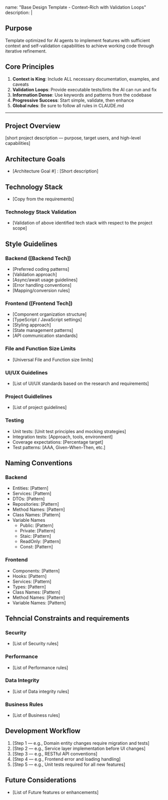 name: "Base Design Template - Context-Rich with Validation Loops"
description: |

## Purpose
Template optimized for AI agents to implement features with sufficient context and self-validation capabilities to achieve working code through iterative refinement.

## Core Principles
1. **Context is King**: Include ALL necessary documentation, examples, and caveats
2. **Validation Loops**: Provide executable tests/lints the AI can run and fix
3. **Information Dense**: Use keywords and patterns from the codebase
4. **Progressive Success**: Start simple, validate, then enhance
5. **Global rules**: Be sure to follow all rules in CLAUDE.md

---

## Project Overview
[short project description — purpose, target users, and high-level capabilities]

## Architecture Goals
- [Architecture Goal #] : [Short description]

## Technology Stack
- [Copy from the requirements]

### Technology Stack Validation
- [Validation of above identified tech stack with respect to the project scope]

## Style Guidelines

### Backend ([Backend Tech])

- [Preferred coding patterns]
- [Validation approach]
- [Async/await usage guidelines]
- [Error handling conventions]
- [Mapping/conversion rules]

### Frontend ([Frontend Tech])

- [Component organization structure]
- [TypeScript / JavaScript settings]
- [Styling approach]
- [State management patterns]
- [API communication standards]

### File and Function Size Limits
- [Universal File and Function size limits]

### UI/UX Guidelines
- [List of UI/UX standards based on the research and requirements]

### Project Guidlelines
- [List of project guidelines]

### Testing

- Unit tests: [Unit test principles and mocking strategies]
- Integration tests: [Approach, tools, environment]
- Coverage expectations: [Percentage target]
- Test patterns: [AAA, Given-When-Then, etc.]

## Naming Conventions

### Backend

- Entities: [Pattern]
- Services: [Pattern]
- DTOs: [Pattern]
- Repositories: [Pattern]
- Method Names: [Pattern]
- Class Names: [Pattern]
- Variable Names
    - Public: [Pattern]
    - Private: [Pattern]
    - Staic: [Pattern]
    - ReadOnly: [Pattern]
    - Const: [Pattern]

### Frontend

- Components: [Pattern]
- Hooks: [Pattern]
- Services: [Pattern]
- Types: [Pattern]
- Class Names: [Pattern]
- Method Names: [Pattern]
- Variable Names: [Pattern]

## Tehncial Constraints and requirements

### Security

- [List of Security rules]

### Performance

- [List of Performance rules]

### Data Integrity

- [List of Data integrity rules]

### Business Rules

- [List of Business rules]

## Development Workflow

1. [Step 1 — e.g., Domain entity changes require migration and tests]
2. [Step 2 — e.g., Service layer implementation before UI changes]
3. [Step 3 — e.g., RESTful API conventions]
4. [Step 4 — e.g., Frontend error and loading handling]
5. [Step 5 — e.g., Unit tests required for all new features]

## Future Considerations

- [List of Future features or enhancements]